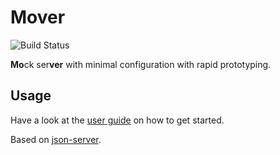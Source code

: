 # Mover

![Build Status](https://gitlab.com/maccoda/mover/badges/main/pipeline.svg)

**Mo**ck ser**ver** with minimal configuration with rapid prototyping.

## Usage

Have a look at the [user guide](https://maccoda.gitlab.io/mover) on how to get started.

Based on [json-server](https://github.com/typicode/json-server).

